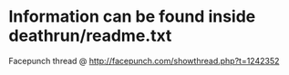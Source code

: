 Information can be found inside deathrun/readme.txt
============
Facepunch thread @ http://facepunch.com/showthread.php?t=1242352

